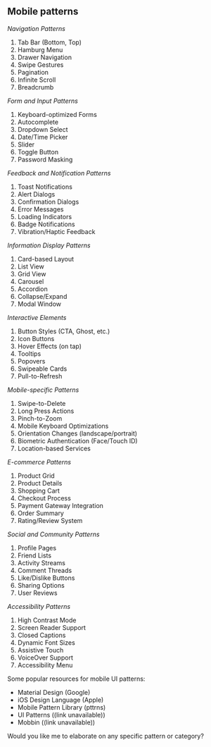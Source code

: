 ## Mobile patterns 

*Navigation Patterns*

1. Tab Bar (Bottom, Top)
2. Hamburg Menu
3. Drawer Navigation
4. Swipe Gestures
5. Pagination
6. Infinite Scroll
7. Breadcrumb

*Form and Input Patterns*

1. Keyboard-optimized Forms
2. Autocomplete
3. Dropdown Select
4. Date/Time Picker
5. Slider
6. Toggle Button
7. Password Masking

*Feedback and Notification Patterns*

1. Toast Notifications
2. Alert Dialogs
3. Confirmation Dialogs
4. Error Messages
5. Loading Indicators
6. Badge Notifications
7. Vibration/Haptic Feedback

*Information Display Patterns*

1. Card-based Layout
2. List View
3. Grid View
4. Carousel
5. Accordion
6. Collapse/Expand
7. Modal Window

*Interactive Elements*

1. Button Styles (CTA, Ghost, etc.)
2. Icon Buttons
3. Hover Effects (on tap)
4. Tooltips
5. Popovers
6. Swipeable Cards
7. Pull-to-Refresh

*Mobile-specific Patterns*

1. Swipe-to-Delete
2. Long Press Actions
3. Pinch-to-Zoom
4. Mobile Keyboard Optimizations
5. Orientation Changes (landscape/portrait)
6. Biometric Authentication (Face/Touch ID)
7. Location-based Services

*E-commerce Patterns*

1. Product Grid
2. Product Details
3. Shopping Cart
4. Checkout Process
5. Payment Gateway Integration
6. Order Summary
7. Rating/Review System

*Social and Community Patterns*

1. Profile Pages
2. Friend Lists
3. Activity Streams
4. Comment Threads
5. Like/Dislike Buttons
6. Sharing Options
7. User Reviews

*Accessibility Patterns*

1. High Contrast Mode
2. Screen Reader Support
3. Closed Captions
4. Dynamic Font Sizes
5. Assistive Touch
6. VoiceOver Support
7. Accessibility Menu

Some popular resources for mobile UI patterns:

- Material Design (Google)
- iOS Design Language (Apple)
- Mobile Pattern Library (pttrns)
- UI Patterns ((link unavailable))
- Mobbin ((link unavailable))

Would you like me to elaborate on any specific pattern or category?


